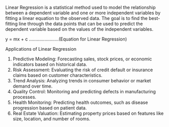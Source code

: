 Linear Regression is a statistical method used to model the relationship between a dependent variable
and one or more independent variables by fitting a linear equation to the observed data. 
The goal is to find the best-fitting line through the data points that can be used to predict
the dependent variable based on the values of the independent variables.


y =  mx + c             .......................(Equation for Linear Regression)


Applications of Linear Regression

1. Predictive Modeling: Forecasting sales, stock prices, or economic indicators based on historical data.
2. Risk Assessment: Evaluating the risk of credit default or insurance claims based on customer characteristics.
3. Trend Analysis: Analyzing trends in consumer behavior or market demand over time.
4. Quality Control: Monitoring and predicting defects in manufacturing processes.
5. Health Monitoring: Predicting health outcomes, such as disease progression based on patient data.
6. Real Estate Valuation: Estimating property prices based on features like size, location, and number of rooms.
